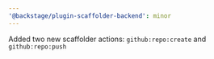 ```yaml
---
'@backstage/plugin-scaffolder-backend': minor
---
```


Added two new scaffolder actions: `github:repo:create` and `github:repo:push`
